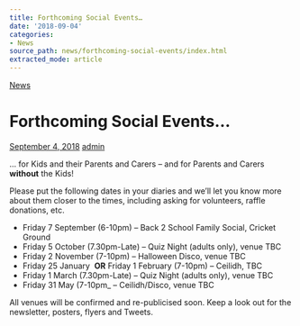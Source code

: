 ```yaml
---
title: Forthcoming Social Events…
date: '2018-09-04'
categories:
- News
source_path: news/forthcoming-social-events/index.html
extracted_mode: article
---
```

[News](/news/)

# Forthcoming Social Events…

[September 4, 2018](/news/forthcoming-social-events/) [admin](author/admin/)

… for Kids and their Parents and Carers – and for Parents and Carers&nbsp; **without** the Kids!

Please put the following dates in your diaries and we’ll let you know more about them closer to the times, including asking for volunteers, raffle donations, etc.

- Friday 7 September (6-10pm) – Back 2 School Family Social, Cricket Ground
- Friday 5 October (7.30pm-Late) – Quiz Night (adults only), venue TBC
- Friday 2 November (7-10pm) – Halloween Disco, venue TBC
- Friday 25 January&nbsp; **OR** Friday 1 February (7-10pm) – Ceilidh, TBC
- Friday 1 March (7.30pm-Late) – Quiz Night (adults only), venue TBC
- Friday 31 May (7-10pm\_ – Ceilidh/Disco, venue TBC

All venues will be confirmed and re-publicised soon. Keep a look out for the newsletter, posters, flyers and Tweets.
